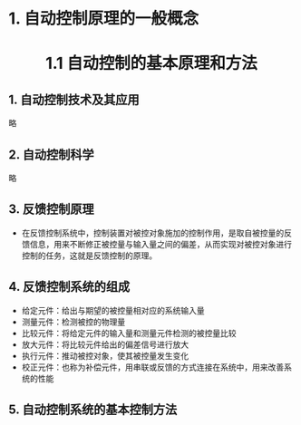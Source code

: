 # 1. 自动控制原理的一般概念
# <center>1.1 自动控制的基本原理和方法</center>
## 1. 自动控制技术及其应用 
略

## 2. 自动控制科学
略

## 3. 反馈控制原理
- 在反馈控制系统中，控制装置对被控对象施加的控制作用，是取自被控量的反馈信息，用来不断修正被控量与输入量之间的偏差，从而实现对被控对象进行控制的任务，这就是反馈控制的原理。

## 4. 反馈控制系统的组成
- 给定元件：给出与期望的被控量相对应的系统输入量
- 测量元件：检测被控的物理量
- 比较元件：将给定元件的输入量和测量元件检测的被控量比较
- 放大元件：将比较元件给出的偏差信号进行放大
- 执行元件：推动被控对象，使其被控量发生变化
- 校正元件：也称为补偿元件，用串联或反馈的方式连接在系统中，用来改善系统的性能

## 5. 自动控制系统的基本控制方法